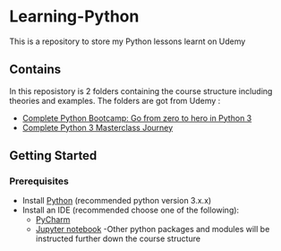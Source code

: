 # Learning-Python
This is a repository to store my Python lessons learnt on Udemy
## Contains
In this reposistory is 2 folders containing the course structure including theories and examples.
The folders are got from Udemy :
- [Complete Python Bootcamp: Go from zero to hero in Python 3](https://www.udemy.com/course/complete-python-bootcamp/)
- [Complete Python 3 Masterclass Journey](https://www.udemy.com/course/complete-python-3-masterclass-journey/)
## Getting Started
### Prerequisites
 - Install [Python](https://www.python.org/) (recommended python version 3.x.x)
 - Install an IDE (recommended choose one of the following):
	- [PyCharm](https://www.jetbrains.com/pycharm/)
	- [Jupyter notebook](https://jupyter.org/)
 -Other python packages and modules will be instructed further down the course structure
 


